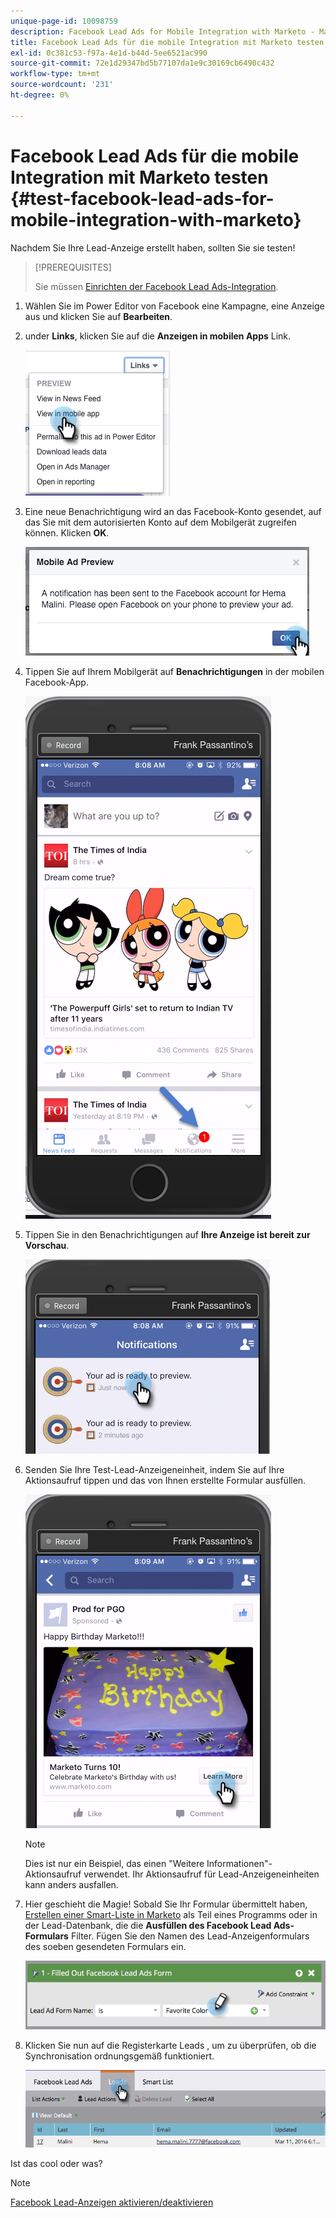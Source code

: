 ```yaml
---
unique-page-id: 10098759
description: Facebook Lead Ads for Mobile Integration with Marketo - Marketo Docs - Produktdokumentation testen
title: Facebook Lead Ads für die mobile Integration mit Marketo testen
exl-id: 0c381c53-f97a-4e1d-b44d-5ee6521ac990
source-git-commit: 72e1d29347bd5b77107da1e9c30169cb6490c432
workflow-type: tm+mt
source-wordcount: '231'
ht-degree: 0%

---
```


# Facebook Lead Ads für die mobile Integration mit Marketo testen {#test-facebook-lead-ads-for-mobile-integration-with-marketo}

Nachdem Sie Ihre Lead-Anzeige erstellt haben, sollten Sie sie testen!

>[!PREREQUISITES]
>
>Sie müssen [Einrichten der Facebook Lead Ads-Integration](/help/marketo/product-docs/demand-generation/facebook/set-up-facebook-lead-ads.md).

1. Wählen Sie im Power Editor von Facebook eine Kampagne, eine Anzeige aus und klicken Sie auf **Bearbeiten**.

1. under **Links**, klicken Sie auf die **Anzeigen in mobilen Apps** Link.

   ![](assets/image2016-5-13-15-3a2-3a38.png)

1. Eine neue Benachrichtigung wird an das Facebook-Konto gesendet, auf das Sie mit dem autorisierten Konto auf dem Mobilgerät zugreifen können. Klicken **OK**.

   ![](assets/image2016-3-11-8-3a35-3a7.png)

1. Tippen Sie auf Ihrem Mobilgerät auf **Benachrichtigungen** in der mobilen Facebook-App.

   ![](assets/image2016-3-11-8-3a38-3a35.png)

1. Tippen Sie in den Benachrichtigungen auf **Ihre Anzeige ist bereit zur Vorschau**.

   ![](assets/image2016-3-11-8-3a41-3a59.png)

1. Senden Sie Ihre Test-Lead-Anzeigeneinheit, indem Sie auf Ihre Aktionsaufruf tippen und das von Ihnen erstellte Formular ausfüllen.

   ![](assets/image2016-3-11-8-3a52-3a20.png)

   >[!NOTE]
   >
   >Dies ist nur ein Beispiel, das einen &quot;Weitere Informationen&quot;-Aktionsaufruf verwendet. Ihr Aktionsaufruf für Lead-Anzeigeneinheiten kann anders ausfallen.

1. Hier geschieht die Magie! Sobald Sie Ihr Formular übermittelt haben, [Erstellen einer Smart-Liste in Marketo](/help/marketo/product-docs/core-marketo-concepts/smart-lists-and-static-lists/creating-a-smart-list/create-a-smart-list.md) als Teil eines Programms oder in der Lead-Datenbank, die die **Ausfüllen des Facebook Lead Ads-Formulars** Filter. Fügen Sie den Namen des Lead-Anzeigenformulars des soeben gesendeten Formulars ein.

   ![](assets/image2016-3-11-8-3a59-3a34.png)

1. Klicken Sie nun auf die Registerkarte Leads , um zu überprüfen, ob die Synchronisation ordnungsgemäß funktioniert.

   ![](assets/image2016-3-11-15-3a27-3a54.png)

Ist das cool oder was?

>[!NOTE]
>
>[Facebook Lead-Anzeigen aktivieren/deaktivieren](/help/marketo/product-docs/demand-generation/facebook/set-up-facebook-lead-ads.md)
